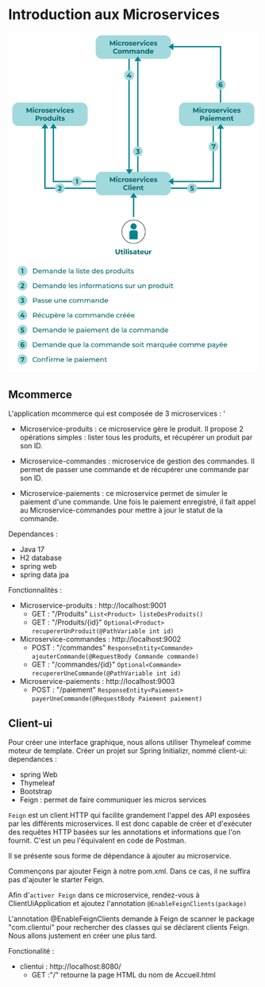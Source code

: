 # Introduction aux Microservices

![](/images/architecture-projet.jpg)

## Mcommerce
L'application mcommerce qui est composée de 3 microservices :
'
* Microservice-produits : ce microservice gère le produit. Il propose 2 opérations simples : lister tous les produits, et récupérer un produit par son ID.

* Microservice-commandes : microservice de gestion des commandes. Il permet de passer une commande et de récupérer une commande par son ID.

* Microservice-paiements : ce microservice permet de simuler le paiement d'une commande. Une fois le paiement enregistré, il fait appel au Microservice-commandes pour mettre à jour le statut de la commande.

Dependances : 
* Java  17
* H2 database
* spring web
* spring data jpa 

Fonctionnalités :

* Microservice-produits : http://localhost:9001
    * GET : "/Produits" `List<Product> listeDesProduits()`
    * GET : "/Produits/{id}" `Optional<Product> recupererUnProduit(@PathVariable int id)`
* Microservice-commandes : http://localhost:9002
    * POST : "/commandes" `ResponseEntity<Commande> ajouterCommande(@RequestBody Commande commande)`
    * GET : "/commandes/{id}" ``Optional<Commande> recupererUneCommande(@PathVariable int id)``
* Microservice-paiements : http://localhost:9003
    * POST : "/paiement" ``ResponseEntity<Paiement>  payerUneCommande(@RequestBody Paiement paiement)``

## Client-ui

Pour créer une interface graphique, nous allons utiliser Thymeleaf comme moteur de template.
Créer un projet sur Spring Initializr, nommé client-ui:
dependances :
* spring Web
* Thymeleaf
* Bootstrap
* Feign : permet de faire communiquer les micros services 

``Feign`` est un client HTTP qui facilite grandement l'appel des API exposées par les différents microservices. Il est donc capable de créer et d'exécuter des requêtes HTTP basées sur les annotations et informations que l'on fournit. C'est un peu l'équivalent en code de Postman.

Il se présente sous forme de dépendance à ajouter au microservice.

Commençons par ajouter Feign à notre pom.xml. Dans ce cas, il ne suffira pas d'ajouter le starter Feign.

Afin d'``activer Feign`` dans ce microservice, rendez-vous à ClientUiApplication et ajoutez l'annotation ``@EnableFeignClients(package)``

L'annotation   @EnableFeignClients  demande à Feign de scanner le package "com.clientui"  pour rechercher des classes qui se déclarent clients Feign. Nous allons justement en créer une plus tard.

Fonctionalité :

* clientui : http://localhost:8080/
    * GET :"/" retourne la page HTML du nom de Accueil.html


